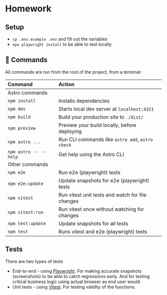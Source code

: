 # Homework

## Setup

- `cp .env.example .env` and fill out the variables
- `npx playwright install` to be able to test locally

## 🧞 Commands

All commands are run from the root of the project, from a terminal:

| Command                | Action                                           |
| :--------------------- | :----------------------------------------------- |
| Astro commands         |                                                  |
| `npm install`         | Installs dependencies                            |
| `npm dev`             | Starts local dev server at `localhost:4321`      |
| `npm build`           | Build your production site to `./dist/`          |
| `npm preview`         | Preview your build locally, before deploying     |
| `npm astro ...`       | Run CLI commands like `astro add`, `astro check` |
| `npm astro -- --help` | Get help using the Astro CLI                     |
| Other commands         |                                                  |
| `npm e2e`             | Run e2e (playwright) tests                       |
| `npm e2e:update`      | Update snapshots for e2e  (playwright) tests     |
| `npm vitest`          | Run vitest unit tests and watch for file changes |
| `npm vitest:run`      | Run vitest once without watching for changes     |
| `npm test:update`     | Update snapshots for all tests                   |
| `npm test`            | Runs vitest and e2e (playwright) tests           |

## Tests

There are two types of tests

- End-to-end - using [Playwright](https://playwright.dev/docs/intro). For
  making accurate snapshots (screenshots) to be able to catch regressions
  early. And for testing critical business logic using actual browser as
  end user would.
- Unit tests - using [Vitest](https://vitest.dev/guide/). For testing
  validity of the functions.